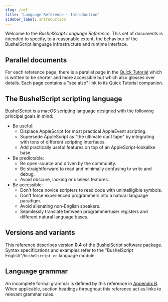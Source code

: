 ```yaml
---
slug: /ref
title: "Language Reference – Introduction"
sidebar_label: Introduction
---
```


Welcome to the _BushelScript Language Reference_. This set of documents is intended to specify, to a reasonable extent, the behaviour of the BushelScript language infrastructure and runtime interface.

## Parallel documents

For each reference page, there is a parallel page in the [Quick Tutorial](/help/docs/tutorial) which is written to be shorter and more accessible but which also glosses over details. Each page contains a "see also" link to its Quick Tutorial companion.

## The BushelScript scripting language

BushelScript is a macOS scripting language designed with the following principal goals in mind:

- Be useful:
  - Displace AppleScript for most practical AppleEvent scripting.
  - Supersede AppleScript as "the ultimate duct tape" by integrating with tons of different scripting interfaces.
  - Add practically useful features on top of an AppleScript-lookalike base.
- Be predictable:
  - Be open-source and driven by the community.
  - Be straightforward to read and minimally confusing to write and debug.
  - Avoid obscure, lacking or useless features.
- Be accessible:
  - Don't force novice scripters to read code with unintelligible symbols.
  - Don't force experienced programmers into a natural language paradigm.
  - Avoid alienating non-English speakers.
  - Seamlessly translate between programmer/user registers and different natural language bases.

## Versions and variants

This reference describes version **0.4** of the BushelScript software package. Syntax specifications and examples refer to the "BushelScript English"/`bushelscript_en` language module.

## Language grammar

An incomplete formal grammar is defined by this reference in [Appendix B](grammar). When applicable, section headings throughout this reference act as links to relevant grammar rules.
